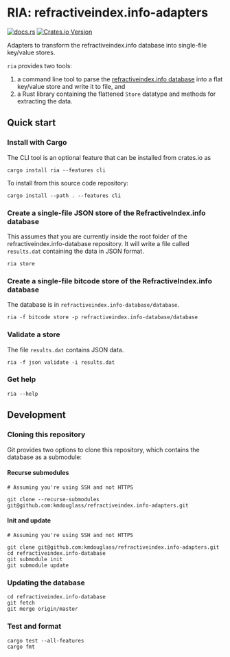 # RIA: refractiveindex.info-adapters

[![docs.rs](https://img.shields.io/docsrs/ria)](https://docs.rs/ria/0.1.0/lib_ria/)
[![Crates.io Version](https://img.shields.io/crates/v/ria)](https://crates.io/crates/ria)

Adapters to transform the refractiveindex.info database into single-file key/value stores.

`ria` provides two tools:

1. a command line tool to parse the [refractiveindex.info database](https://github.com/polyanskiy/refractiveindex.info-database) into a flat key/value store and write it to file, and
2. a Rust library containing the flattened `Store` datatype and methods for extracting the data.

## Quick start

### Install with Cargo

The CLI tool is an optional feature that can be installed from crates.io as

```console
cargo install ria --features cli
```

To install from this source code repository:

```console
cargo install --path . --features cli
```

### Create a single-file JSON store of the RefractiveIndex.info database

This assumes that you are currently inside the root folder of the refractiveindex.info-database repository. It will write a file called `results.dat` containing the data in JSON format.

```console
ria store
```

### Create a single-file bitcode store of the RefractiveIndex.info database

The database is in `refractiveindex.info-database/database`.

```console
ria -f bitcode store -p refractiveindex.info-database/database
```

### Validate a store

The file `results.dat` contains JSON data.

```console
ria -f json validate -i results.dat
```

### Get help

```console
ria --help
```

## Development

### Cloning this repository

Git provides two options to clone this repository, which contains the database as a submodule:

#### Recurse submodules

```console
# Assuming you're using SSH and not HTTPS

git clone --recurse-submodules git@github.com:kmdouglass/refractiveindex.info-adapters.git
```

#### Init and update

```console
# Assuming you're using SSH and not HTTPS

git clone git@github.com:kmdouglass/refractiveindex.info-adapters.git
cd refractiveindex.info-database
git submodule init
git submodule update
```

### Updating the database

```console
cd refractiveindex.info-database
git fetch
git merge origin/master
```

### Test and format

```console
cargo test --all-features
cargo fmt
```

